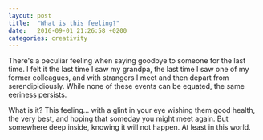 ```yaml
---
layout: post
title:  "What is this feeling?"
date:   2016-09-01 21:26:58 +0200
categories: creativity
---
```


There's a peculiar feeling when saying goodbye to someone for the last time. I felt it the last time I saw my grandpa, the last time I saw one of my former colleagues, and with strangers I meet and then depart from serendipidiously. While none of these events can be equated, the same eeriness persists.

What is it? This feeling... with a glint in your eye wishing them good health, the very best, and hoping that someday you might meet again. But somewhere deep inside, knowing it will not happen. At least in this world.
